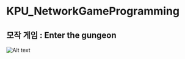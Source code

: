 # KPU_NetworkGameProgramming

## 모작 게임 : Enter the gungeon
![Alt text](/Binary/Resource/Logo_0.png)
